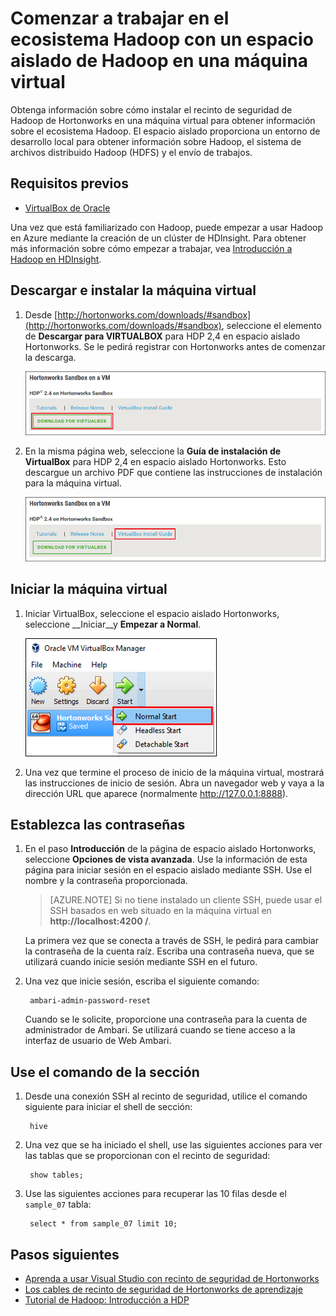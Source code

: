 <properties
    pageTitle="Usar un espacio aislado de Hadoop para obtener información sobre Hadoop | Microsoft Azure"
    description="Para empezar a aprender sobre cómo usar el ecosistema Hadoop, puede configurar un espacio aislado de Hadoop de Hortonworks en una máquina virtual Azure. "
    keywords="emulador hadoop, hadoop recinto de seguridad"
    editor="cgronlun"
    manager="jhubbard"
    services="hdinsight"
    authors="nitinme"
    documentationCenter=""
    tags="azure-portal"/>

<tags
    ms.service="hdinsight"
    ms.workload="big-data"
    ms.tgt_pltfrm="na"
    ms.devlang="na"
    ms.topic="article"
    ms.date="08/24/2016"
    ms.author="nitinme"/>

# <a name="get-started-in-the-hadoop-ecosystem-with-a-hadoop-sandbox-on-a-virtual-machine"></a>Comenzar a trabajar en el ecosistema Hadoop con un espacio aislado de Hadoop en una máquina virtual

Obtenga información sobre cómo instalar el recinto de seguridad de Hadoop de Hortonworks en una máquina virtual para obtener información sobre el ecosistema Hadoop. El espacio aislado proporciona un entorno de desarrollo local para obtener información sobre Hadoop, el sistema de archivos distribuido Hadoop (HDFS) y el envío de trabajos.

## <a name="prerequisites"></a>Requisitos previos

* [VirtualBox de Oracle](https://www.virtualbox.org/)

Una vez que está familiarizado con Hadoop, puede empezar a usar Hadoop en Azure mediante la creación de un clúster de HDInsight. Para obtener más información sobre cómo empezar a trabajar, vea [Introducción a Hadoop en HDInsight](hdinsight-hadoop-linux-tutorial-get-started.md).

## <a name="download-and-install-the-virtual-machine"></a>Descargar e instalar la máquina virtual

1. Desde [http://hortonworks.com/downloads/#sandbox](http://hortonworks.com/downloads/#sandbox), seleccione el elemento de __Descargar para VIRTUALBOX__ para HDP 2,4 en espacio aislado Hortonworks. Se le pedirá registrar con Hortonworks antes de comenzar la descarga.

    ![Imagen del vínculo para descargar Hortonworks recinto de seguridad para VirtualBox](./media/hdinsight-hadoop-emulator-get-started/download-sandbox.png)

2. En la misma página web, seleccione la __Guía de instalación de VirtualBox__ para HDP 2,4 en espacio aislado Hortonworks. Esto descargue un archivo PDF que contiene las instrucciones de instalación para la máquina virtual.

    ![Ver a la Guía de instalación](./media/hdinsight-hadoop-emulator-get-started/view-install-guide.png)

## <a name="start-the-virtual-machine"></a>Iniciar la máquina virtual

1. Iniciar VirtualBox, seleccione el espacio aislado Hortonworks, seleccione __Iniciar__y __Empezar a Normal__.

    ![Inicio normal](./media/hdinsight-hadoop-emulator-get-started/normal-start.png)

2. Una vez que termine el proceso de inicio de la máquina virtual, mostrará las instrucciones de inicio de sesión. Abra un navegador web y vaya a la dirección URL que aparece (normalmente http://127.0.0.1:8888).

## <a name="set-passwords"></a>Establezca las contraseñas

1. En el paso __Introducción__ de la página de espacio aislado Hortonworks, seleccione __Opciones de vista avanzada__. Use la información de esta página para iniciar sesión en el espacio aislado mediante SSH. Use el nombre y la contraseña proporcionada.

    > [AZURE.NOTE] Si no tiene instalado un cliente SSH, puede usar el SSH basados en web situado en la máquina virtual en __http://localhost:4200 /__.

    La primera vez que se conecta a través de SSH, le pedirá para cambiar la contraseña de la cuenta raíz. Escriba una contraseña nueva, que se utilizará cuando inicie sesión mediante SSH en el futuro.

2. Una vez que inicie sesión, escriba el siguiente comando:

        ambari-admin-password-reset
    
    Cuando se le solicite, proporcione una contraseña para la cuenta de administrador de Ambari. Se utilizará cuando se tiene acceso a la interfaz de usuario de Web Ambari.

## <a name="use-the-hive-command"></a>Use el comando de la sección

1. Desde una conexión SSH al recinto de seguridad, utilice el comando siguiente para iniciar el shell de sección:

        hive

2. Una vez que se ha iniciado el shell, use las siguientes acciones para ver las tablas que se proporcionan con el recinto de seguridad:

        show tables;

3. Use las siguientes acciones para recuperar las 10 filas desde el `sample_07` tabla:

        select * from sample_07 limit 10;

## <a name="next-steps"></a>Pasos siguientes

* [Aprenda a usar Visual Studio con recinto de seguridad de Hortonworks](hdinsight-hadoop-emulator-visual-studio.md)
* [Los cables de recinto de seguridad de Hortonworks de aprendizaje](http://hortonworks.com/hadoop-tutorial/learning-the-ropes-of-the-hortonworks-sandbox/)
* [Tutorial de Hadoop: Introducción a HDP](http://hortonworks.com/hadoop-tutorial/hello-world-an-introduction-to-hadoop-hcatalog-hive-and-pig/)